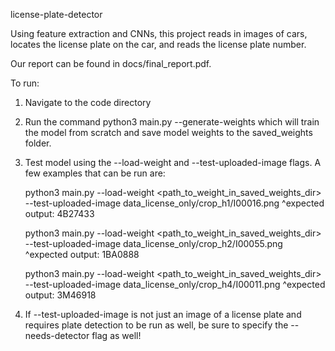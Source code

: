 license-plate-detector

Using feature extraction and CNNs, this project reads in images of cars, locates the license plate on the car, and reads the license plate number.

Our report can be found in docs/final_report.pdf. 

To run:
1. Navigate to the code directory
2. Run the command python3 main.py --generate-weights which will train the model from scratch and save model weights to the saved_weights folder.
3. Test model using the --load-weight and --test-uploaded-image flags. A few examples that can be run are:

    python3 main.py --load-weight <path_to_weight_in_saved_weights_dir> --test-uploaded-image data_license_only/crop_h1/I00016.png
    ^expected output: 4B27433

    python3 main.py --load-weight <path_to_weight_in_saved_weights_dir> --test-uploaded-image data_license_only/crop_h2/I00055.png
    ^expected output: 1BA0888

    python3 main.py --load-weight <path_to_weight_in_saved_weights_dir> --test-uploaded-image data_license_only/crop_h4/I00011.png
    ^expected output: 3M46918

4. If --test-uploaded-image is not just an image of a license plate and requires plate detection to be run as well, be sure to specify the --needs-detector flag as well!
